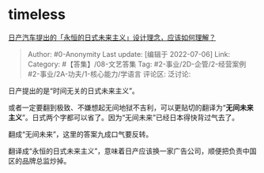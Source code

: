 # timeless
[日产汽车提出的「永恒的日式未来主义」设计理念，应该如何理解？](https://www.zhihu.com/question/527575542/answer/2438172463)

> Author: #0-Anonymity
> Last update: [编辑于 2022-07-06]
> Link:
> Category: #【答集】/08-文艺答集
> Tag: #2-事业/2D-企管/2-经营案例 #2-事业/2A-功夫/1-核心能力/学语言
> 评论区:
> 泛讨论:

日产提出的是“时间无关的日式未来主义”。

或者一定要翻到极致、不嫌想起无间地狱不吉利，可以更贴切的翻译为“**无间未来主义**”。日式两个字都可以省了。因为“无间未来”已经日本得快背过气去了。

翻成“无间未来”，这里的答案九成口气要反转。

翻译成“永恒的日式未来主义”，意味着日产应该换一家广告公司，顺便把负责中国区的品牌总监炒掉。
